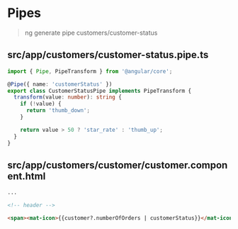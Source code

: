 # Pipes

> ng generate pipe customers/customer-status

## src/app/customers/customer-status.pipe.ts

```ts
import { Pipe, PipeTransform } from '@angular/core';

@Pipe({ name: 'customerStatus' })
export class CustomerStatusPipe implements PipeTransform {
  transform(value: number): string {
    if (!value) {
      return 'thumb_down';
    }

    return value > 50 ? 'star_rate' : 'thumb_up';
  }
}
```

## src/app/customers/customer/customer.component.html

```html
...

<!-- header -->

<span><mat-icon>{{customer?.numberOfOrders | customerStatus}}</mat-icon></span>
```
